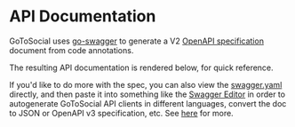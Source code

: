 # API Documentation

GoToSocial uses [go-swagger](https://github.com/go-swagger/go-swagger) to generate a V2 [OpenAPI specification](https://swagger.io/specification/v2/) document from code annotations.

The resulting API documentation is rendered below, for quick reference.

If you'd like to do more with the spec, you can also view the [swagger.yaml](./swagger.yaml) directly, and then paste it into something like the [Swagger Editor](https://editor.swagger.io/) in order to autogenerate GoToSocial API clients in different languages, convert the doc to JSON or OpenAPI v3 specification, etc. See [here](https://swagger.io/tools/open-source/getting-started/) for more.

<swagger-ui src="swagger.yaml"/>
